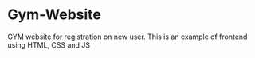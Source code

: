 # Gym-Website

GYM website for registration on new user.
This is an example of frontend using HTML, CSS and JS
